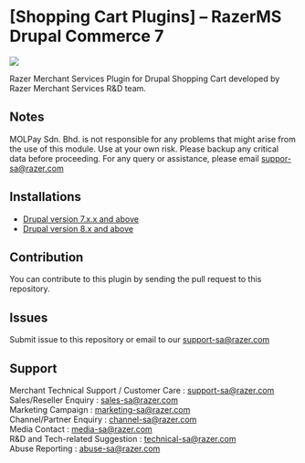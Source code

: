 
[Shopping Cart Plugins] – RazerMS Drupal Commerce 7 
==================

<img src="https://user-images.githubusercontent.com/38641542/74416364-04b56a80-4e80-11ea-977e-b5b857305ee6.jpg">

Razer Merchant Services Plugin for Drupal Shopping Cart developed by Razer Merchant Services R&D team.


Notes
-----

MOLPay Sdn. Bhd. is not responsible for any problems that might arise from the use of this module. 
Use at your own risk. Please backup any critical data before proceeding. For any query or 
assistance, please email suppor-sa@razer.com


Installations
------------------------------------------------------

- [Drupal version 7.x.x and above](https://github.com/RazerMS/Drupal_Plugin/wiki/Drupal-7.x.x-and-above)
- [Drupal version 8.x and above](https://github.com/RazerMS/Drupal_Plugin/wiki/Drupal-8.x-and-above)


Contribution
------------

You can contribute to this plugin by sending the pull request to this repository.


Issues
------------

Submit issue to this repository or email to our support-sa@razer.com


Support
-------

Merchant Technical Support / Customer Care : support-sa@razer.com <br>
Sales/Reseller Enquiry : sales-sa@razer.com <br>
Marketing Campaign : marketing-sa@razer.com <br>
Channel/Partner Enquiry : channel-sa@razer.com <br>
Media Contact : media-sa@razer.com <br>
R&D and Tech-related Suggestion : technical-sa@razer.com <br>
Abuse Reporting : abuse-sa@razer.com
